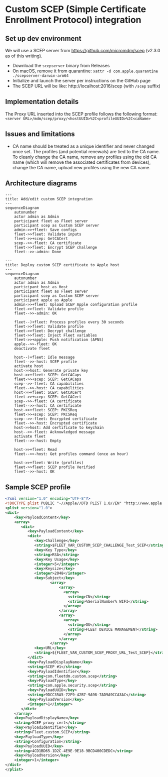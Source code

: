 # Custom SCEP (Simple Certificate Enrollment Protocol) integration

## Set up dev environment

We will use a SCEP server from https://github.com/micromdm/scep (v2.3.0 as of this writing).

- Download the `scepserver` binary from Releases
- On macOS, remove it from quarantine: `xattr -d com.apple.quarantine ./scepserver-darwin-arm64`
- Initialize and launch the server per instructions on the GitHub page
- The SCEP URL will be like: http://localhost:2016/scep (with `/scep` suffix)

## Implementation details

The Proxy URL inserted into the SCEP profile follows the following format: `<server URL>/mdm/scep/proxy/<hostUUID>%2C<profileUUID>%2C<caName>`

## Issues and limitations

- CA name should be treated as a unique identifier and never changed once set. The profiles (and potential renewals) are tied to the CA name. To cleanly change the CA name, remove any profiles using the old CA name (which will remove the associated certificates from devices), change the CA name, upload new profiles using the new CA name.

## Architecture diagrams

```mermaid
---
title: Add/edit custom SCEP integration
---
sequenceDiagram
    autonumber
    actor admin as Admin
    participant fleet as Fleet server
    participant scep as Custom SCEP server
    admin->>+fleet: Save configs
    fleet->>fleet: Validate inputs
    fleet->>+scep: GetCACert
    scep-->>-fleet: CA certificate
    fleet->>fleet: Encrypt SCEP challenge
    fleet-->>-admin: Done
```

```mermaid
---
title: Deploy custom SCEP certificate to Apple host
---
sequenceDiagram
    autonumber
    actor admin as Admin
    participant host as Host
    participant fleet as Fleet server
    participant scep as Custom SCEP server
    participant apple as Apple
    admin->>+fleet: Upload SCEP Apple configuration profile
    fleet->>fleet: Validate profile
    fleet-->>-admin: OK

    fleet--)+fleet: Process profiles every 30 seconds
    fleet->>fleet: Validate profile
    fleet->>fleet: Decrypt challenge
    fleet->>fleet: Inject Fleet variables
    fleet->>+apple: Push notification (APNS)
    apple-->>-fleet: OK
    deactivate fleet

    host--)+fleet: Idle message
    fleet-->>-host: SCEP profile
    activate host
    host->>host: Generate private key
    host->>+fleet: SCEP: GetCACaps
    fleet->>+scep: SCEP: GetCACaps
    scep-->>-fleet: CA capabilities
    fleet-->>-host: CA capabilities
    host->>+fleet: SCEP: GetCACert
    fleet->>+scep: SCEP: GetCACert
    scep-->>-fleet: CA certificate
    fleet-->>-host: CA certificate
    host->>+fleet: SCEP: PKCSReq
    fleet->>+scep: SCEP: PKCSReq
    scep-->>-fleet: Encrypted certificate
    fleet-->>-host: Encrypted certificate
    host->>host: Add certificate to keychain
    host-->>-fleet: Acknowledged message
    activate fleet
    fleet-->>-host: Empty

    host->>+fleet: Read
    fleet-->>-host: Get profiles command (once an hour)
    
    host->>+fleet: Write (profiles)
    fleet->>fleet: SCEP profile Verified
    fleet-->>-host: OK
```

## Sample SCEP profile

```xml
<?xml version="1.0" encoding="UTF-8"?>
<!DOCTYPE plist PUBLIC "-//Apple//DTD PLIST 1.0//EN" "http://www.apple.com/DTDs/PropertyList-1.0.dtd">
<plist version="1.0">
<dict>
    <key>PayloadContent</key>
    <array>
       <dict>
          <key>PayloadContent</key>
          <dict>
             <key>Challenge</key>
             <string>$FLEET_VAR_CUSTOM_SCEP_CHALLENGE_Test_SCEP</string>
             <key>Key Type</key>
             <string>RSA</string>
             <key>Key Usage</key>
             <integer>5</integer>
             <key>Keysize</key>
             <integer>2048</integer>
             <key>Subject</key>
                    <array>
                        <array>
                          <array>
                            <string>CN</string>
                            <string>%SerialNumber% WIFI</string>
                          </array>
                        </array>
                        <array>
                          <array>
                            <string>OU</string>
                            <string>FLEET DEVICE MANAGEMENT</string>
                          </array>
                        </array>
                    </array>
             <key>URL</key>
             <string>${FLEET_VAR_CUSTOM_SCEP_PROXY_URL_Test_SCEP}</string>
          </dict>
          <key>PayloadDisplayName</key>
          <string>SCEP #1</string>
          <key>PayloadIdentifier</key>
          <string>com.fleetdm.custom.scep</string>
          <key>PayloadType</key>
          <string>com.apple.security.scep</string>
          <key>PayloadUUID</key>
          <string>9DCC35A5-72F9-42B7-9A98-7AD9A9CCA3AC</string>
          <key>PayloadVersion</key>
          <integer>1</integer>
       </dict>
    </array>
    <key>PayloadDisplayName</key>
    <string>SCEP proxy cert</string>
    <key>PayloadIdentifier</key>
    <string>Fleet.custom.SCEP</string>
    <key>PayloadType</key>
    <string>Configuration</string>
    <key>PayloadUUID</key>
    <string>4CD1BD65-1D2C-4E9E-9E18-9BCD400CDEDC</string>
    <key>PayloadVersion</key>
    <integer>1</integer>
</dict>
</plist>
```
